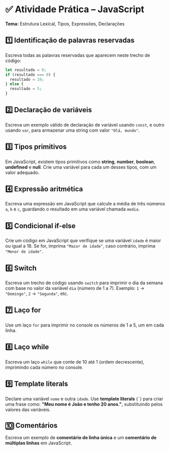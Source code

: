 # ✅ Atividade Prática – JavaScript

**Tema:** Estrutura Lexical, Tipos, Expressões, Declarações

## 1️⃣ Identificação de palavras reservadas

Escreva todas as palavras reservadas que aparecem neste trecho de código:

```javascript
let resultado = 0;
if (resultado === 0) {
  resultado = 10;
} else {
  resultado = 5;
}
```

## 2️⃣ Declaração de variáveis

Escreva um exemplo válido de declaração de variável usando `const`, e outro usando `var`, para armazenar uma string com valor `"Olá, mundo"`.

## 3️⃣ Tipos primitivos

Em JavaScript, existem tipos primitivos como **string**, **number**, **boolean**, **undefined** e **null**.
Crie uma variável para cada um desses tipos, com um valor adequado.

## 4️⃣ Expressão aritmética

Escreva uma expressão em JavaScript que calcule a média de três números `a`, `b` e `c`, guardando o resultado em uma variável chamada `media`.

## 5️⃣ Condicional if-else

Crie um código em JavaScript que verifique se uma variável `idade` é maior ou igual a 18.
Se for, imprima `"Maior de idade"`, caso contrário, imprima `"Menor de idade"`.

## 6️⃣ Switch

Escreva um trecho de código usando `switch` para imprimir o dia da semana com base no valor da variável `dia` (número de 1 a 7).
Exemplo: `1` → `"Domingo"`, `2` → `"Segunda"`, etc.

## 7️⃣ Laço for

Use um laço `for` para imprimir no console os números de 1 a 5, um em cada linha.

## 8️⃣ Laço while

Escreva um laço `while` que conte de 10 até 1 (ordem decrescente), imprimindo cada número no console.

## 9️⃣ Template literals

Declare uma variável `nome` e outra `idade`.
Use **template literals** (`` ` ``) para criar uma frase como:
**"Meu nome é João e tenho 20 anos."**, substituindo pelos valores das variáveis.

## 🔟 Comentários

Escreva um exemplo de **comentário de linha única** e um **comentário de múltiplas linhas** em JavaScript.